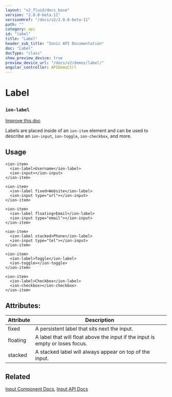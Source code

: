 ```yaml
---
layout: "v2_fluid/docs_base"
version: "2.0.0-beta.11"
versionHref: "/docs/v2/2.0.0-beta-11"
path: ""
category: api
id: "label"
title: "Label"
header_sub_title: "Ionic API Documentation"
doc: "Label"
docType: "class"
show_preview_device: true
preview_device_url: "/docs/v2/demos/label/"
angular_controller: APIDemoCtrl 
---
```










<h1 class="api-title">
<a class="anchor" name="label" href="#label"></a>

Label
<h3><code>ion-label</code></h3>






</h1>

<a class="improve-v2-docs" href="https://github.com/driftyco/ionic/edit/master/src/components/label/label.ts#L0">
Improve this doc
</a>






<p>Labels are placed inside of an <code>ion-item</code> element and can be used
to describe an <code>ion-input</code>, <code>ion-toggle</code>, <code>ion-checkbox</code>, and more.</p>




<!-- @usage tag -->

<h2><a class="anchor" name="usage" href="#usage"></a>Usage</h2>

<pre><code class="lang-html">&lt;ion-item&gt;
  &lt;ion-label&gt;Username&lt;/ion-label&gt;
  &lt;ion-input&gt;&lt;/ion-input&gt;
&lt;/ion-item&gt;

&lt;ion-item&gt;
  &lt;ion-label fixed&gt;Website&lt;/ion-label&gt;
  &lt;ion-input type=&quot;url&quot;&gt;&lt;/ion-input&gt;
&lt;/ion-item&gt;

&lt;ion-item&gt;
  &lt;ion-label floating&gt;Email&lt;/ion-label&gt;
  &lt;ion-input type=&quot;email&quot;&gt;&lt;/ion-input&gt;
&lt;/ion-item&gt;

&lt;ion-item&gt;
  &lt;ion-label stacked&gt;Phone&lt;/ion-label&gt;
  &lt;ion-input type=&quot;tel&quot;&gt;&lt;/ion-input&gt;
&lt;/ion-item&gt;

&lt;ion-item&gt;
  &lt;ion-label&gt;Toggle&lt;/ion-label&gt;
  &lt;ion-toggle&gt;&lt;/ion-toggle&gt;
&lt;/ion-item&gt;

&lt;ion-item&gt;
  &lt;ion-label&gt;Checkbox&lt;/ion-label&gt;
  &lt;ion-checkbox&gt;&lt;/ion-checkbox&gt;
&lt;/ion-item&gt;
</code></pre>




<!-- @property tags -->

<h2><a class="anchor" name="attributes" href="#attributes"></a>Attributes:</h2>
<table class="table" style="margin:0;">
<thead>
<tr>
<th>Attribute</th>











<th>Description</th>
</tr>
</thead>
<tbody>

<tr>
<td>
fixed
</td>



<td>
A persistent label that sits next the input.
</td>
</tr>

<tr>
<td>
floating
</td>



<td>
A label that will float above the input if the input is empty or loses focus.
</td>
</tr>

<tr>
<td>
stacked
</td>



<td>
A stacked label will always appear on top of the input.


</td>
</tr>

</tbody>
</table>



<!-- instance methods on the class -->




<!-- related link -->

<h2><a class="anchor" name="related" href="#related"></a>Related</h2>

<a href='../../../../components#inputs'>Input Component Docs</a>,
<a href='../../input/Input'>Input API Docs</a><!-- end content block -->


<!-- end body block -->

